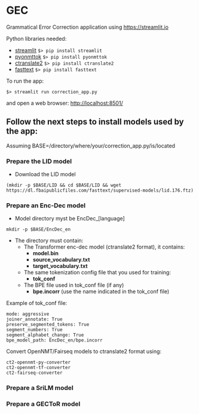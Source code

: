 # GEC
Grammatical Error Correction application using <https://streamlit.io>

Python libraries needed:
* [streamlit](https://streamlit.io) `$> pip install streamlit`
* [pyonmttok](https://github.com/OpenNMT/Tokenizer) `$> pip install pyonmttok`
* [ctranslate2](https://github.com/OpenNMT/CTranslate2) `$> pip install ctranslate2`
* [fasttext](https://fasttext.cc) `$> pip install fasttext`

To run the app: 

`$> streamlit run correction_app.py `

and open a web browser: <http://localhost:8501/>

## Follow the next steps to install models used by the app:

Assuming BASE=/directory/where/your/correction_app.py/is/located

### Prepare the LID model

* Download the LID model

`(mkdir -p $BASE/LID && cd $BASE/LID && wget https://dl.fbaipublicfiles.com/fasttext/supervised-models/lid.176.ftz)`

### Prepare an Enc-Dec model

* Model directory myst be EncDec_\[language\]

`mkdir -p $BASE/EncDec_en`

* The directory must contain:
  * The Transformer enc-dec model (ctranslate2 format), it contains:
    * __model.bin__
    * __source_vocabulary.txt__
    * __target_vocabulary.txt__
  * The same tokenization config file that you used for training:
    * __tok_conf__
  * The BPE file used in tok_conf file (if any)
    * __bpe.incorr__ (use the name indicated in the tok_conf file)

Example of tok_conf file:
```
mode: aggressive
joiner_annotate: True
preserve_segmented_tokens: True
segment_numbers: True
segment_alphabet_change: True
bpe_model_path: EncDec_en/bpe.incorr
```
Convert OpenNMT/Fairseq models to ctranslate2 format using:
```
ct2-opennmt-py-converter
ct2-opennmt-tf-converter
ct2-fairseq-converter
```

### Prepare a SriLM model


### Prepare a GECToR model
